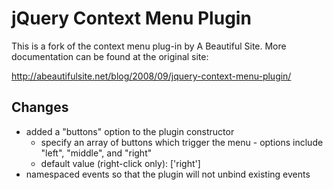 # jQuery Context Menu Plugin

This is a fork of the context menu plug-in by A Beautiful Site. More documentation can be found at the original site:

http://abeautifulsite.net/blog/2008/09/jquery-context-menu-plugin/

## Changes

- added a "buttons" option to the plugin constructor
  - specify an array of buttons which trigger the menu - options include "left", "middle", and "right"
  - default value (right-click only): ['right']
- namespaced events so that the plugin will not unbind existing events

